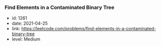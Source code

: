 ### Find Elements in a Contaminated Binary Tree

* id: 1261
* date: 2021-04-25
* link: https://leetcode.com/problems/find-elements-in-a-contaminated-binary-tree
* level: Medium
